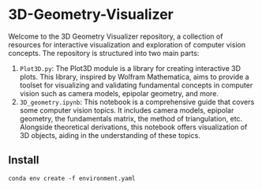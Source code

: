 # 3D-Geometry-Visualizer

Welcome to the 3D Geometry Visualizer repository, a collection of resources for interactive visualization and exploration of computer vision concepts. The repository is structured into two main parts: 
1. `Plot3D.py`: The Plot3D module is a library for creating interactive 3D plots. This library, inspired by Wolfram Mathematica, aims to provide a toolset for visualizing and validating fundamental concepts in computer vision such as camera models, epipolar geometry, and more.
3. `3D_geometry.ipynb`: This notebook is a comprehensive guide that covers some computer vision topics. It includes camera models, epipolar geometry, the fundamentals matrix, the method of triangulation, etc. Alongside theoretical derivations, this notebook offers visualization of 3D objects, aiding in the understanding of these topics.   

## Install 
```
conda env create -f environment.yaml
```
